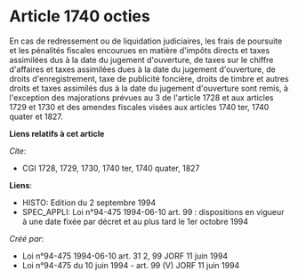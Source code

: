 # Article 1740 octies

En cas de redressement ou de liquidation judiciaires, les frais de poursuite et les pénalités fiscales encourues en matière
d'impôts directs et taxes assimilées dus à la date du jugement d'ouverture, de taxes sur le chiffre d'affaires et taxes
assimilées dues à la date du jugement d'ouverture, de droits d'enregistrement, taxe de publicité foncière, droits de timbre
et autres droits et taxes assimilés dus à la date du jugement d'ouverture sont remis, à l'exception des majorations prévues
au 3 de l'article 1728 et aux articles 1729 et 1730 et des amendes fiscales visées aux articles 1740 ter, 1740 quater et
1827.

**Liens relatifs à cet article**

_Cite_:

  - CGI 1728, 1729, 1730, 1740 ter, 1740 quater, 1827

**Liens**:

  - HISTO: Edition du 2 septembre 1994
  - SPEC_APPLI: Loi n°94-475 1994-06-10 art. 99 : dispositions en vigueur à une date fixée par décret et au plus tard le 1er octobre 1994

_Créé par_:

  - Loi n°94-475 1994-06-10 art. 31 2, 99 JORF 11 juin 1994
  - Loi n°94-475 du 10 juin 1994 - art. 99 (V) JORF 11 juin 1994
